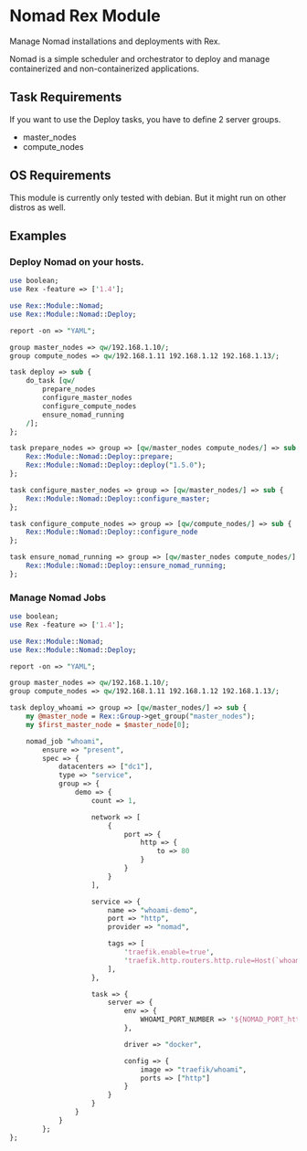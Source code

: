 # Nomad Rex Module

Manage Nomad installations and deployments with Rex.

Nomad is a simple scheduler and orchestrator to deploy and manage containerized and non-containerized applications.

## Task Requirements

If you want to use the Deploy tasks, you have to define 2 server groups.

* master_nodes
* compute_nodes

## OS Requirements

This module is currently only tested with debian. But it might run on other distros as well.

## Examples

### Deploy Nomad on your hosts.

```perl
use boolean;
use Rex -feature => ['1.4'];

use Rex::Module::Nomad;
use Rex::Module::Nomad::Deploy;

report -on => "YAML";

group master_nodes => qw/192.168.1.10/;
group compute_nodes => qw/192.168.1.11 192.168.1.12 192.168.1.13/;

task deploy => sub {
    do_task [qw/
        prepare_nodes
        configure_master_nodes
        configure_compute_nodes
        ensure_nomad_running
    /];
};

task prepare_nodes => group => [qw/master_nodes compute_nodes/] => sub {
    Rex::Module::Nomad::Deploy::prepare;
    Rex::Module::Nomad::Deploy::deploy("1.5.0");
};

task configure_master_nodes => group => [qw/master_nodes/] => sub {
    Rex::Module::Nomad::Deploy::configure_master;
};

task configure_compute_nodes => group => [qw/compute_nodes/] => sub {
    Rex::Module::Nomad::Deploy::configure_node
};

task ensure_nomad_running => group => [qw/master_nodes compute_nodes/] => sub {
    Rex::Module::Nomad::Deploy::ensure_nomad_running;
};
```

### Manage Nomad Jobs

```perl
use boolean;
use Rex -feature => ['1.4'];

use Rex::Module::Nomad;
use Rex::Module::Nomad::Deploy;

report -on => "YAML";

group master_nodes => qw/192.168.1.10/;
group compute_nodes => qw/192.168.1.11 192.168.1.12 192.168.1.13/;

task deploy_whoami => group => [qw/master_nodes/] => sub {
    my @master_node = Rex::Group->get_group("master_nodes");
    my $first_master_node = $master_node[0];

    nomad_job "whoami",
        ensure => "present",
        spec => {
            datacenters => ["dc1"],
            type => "service",
            group => {
                demo => {
                    count => 1,

                    network => [
                        {
                            port => {
                                http => {
                                    to => 80
                                }
                            }
                        }
                    ],

                    service => {
                        name => "whoami-demo",
                        port => "http",
                        provider => "nomad",

                        tags => [
                            'traefik.enable=true',
                            'traefik.http.routers.http.rule=Host(`whoami.nomad.localhost`)'
                        ],
                    },

                    task => {
                        server => {
                            env => {
                                WHOAMI_PORT_NUMBER => '${NOMAD_PORT_http}',
                            },

                            driver => "docker",

                            config => {
                                image => "traefik/whoami",
                                ports => ["http"]
                            }
                        }
                    }
                }
            }
        };
};
```